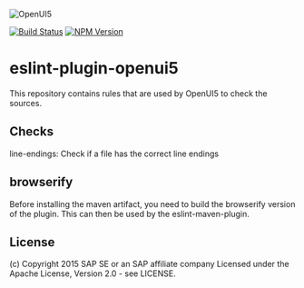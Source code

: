 ![OpenUI5](http://openui5.org/images/OpenUI5_new_big_side.png)

[![Build Status](http://img.shields.io/travis/SAP/eslint-plugin-openui5.svg?style=flat)](https://travis-ci.org/SAP/eslint-plugin-openui5)
[![NPM Version](http://img.shields.io/npm/v/eslint-plugin-openui5.svg?style=flat)](https://www.npmjs.org/package/eslint-plugin-openui5)

eslint-plugin-openui5
=====================

This repository contains rules that are used by OpenUI5 to check the sources.

Checks
------

line-endings: Check if a file has the correct line endings

browserify
----------
Before installing the maven artifact, you need to build the browserify version of the plugin. This can then be used
by the eslint-maven-plugin.

License
-------

(c) Copyright 2015 SAP SE or an SAP affiliate company
Licensed under the Apache License, Version 2.0 - see LICENSE.
